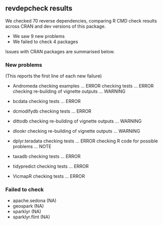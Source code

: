 ## revdepcheck results

We checked 70 reverse dependencies, comparing R CMD check results across CRAN and dev versions of this package.

 * We saw 9 new problems
 * We failed to check 4 packages

Issues with CRAN packages are summarised below.

### New problems
(This reports the first line of each new failure)

* Andromeda
  checking examples ... ERROR
  checking tests ... ERROR
  checking re-building of vignette outputs ... WARNING

* bcdata
  checking tests ... ERROR

* dcmodifydb
  checking tests ... ERROR

* dittodb
  checking re-building of vignette outputs ... WARNING

* dlookr
  checking re-building of vignette outputs ... WARNING

* dplyr.teradata
  checking tests ... ERROR
  checking R code for possible problems ... NOTE

* taxadb
  checking tests ... ERROR

* tidypredict
  checking tests ... ERROR

* VicmapR
  checking tests ... ERROR

### Failed to check

* apache.sedona  (NA)
* geospark       (NA)
* sparklyr       (NA)
* sparklyr.flint (NA)

